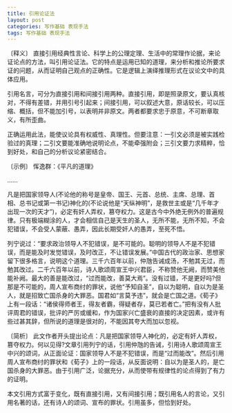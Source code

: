 ```yaml
---
title: 引用论证法
layout: post
categories: 写作基础 表现手法
tags: 写作基础 表现手法
---
```


〔释义〕 直接引用经典性言论、科学上的公理定理、生活中的常理作论据，来论证论点的方法，叫引用论证法。它的特点是运用已知的道理，来分析和推论所要求证的问题，从而证明自己观点的正确性。它是逻辑上演绎推理形式在议论文中的具体应用。

引用名言，可分为直接引用和间接引用两种。直接引用，即是照录原文，要认真核对，不得有差错，并用引号引起来；间接引用，可以叙述大意，原话较长，可以压缩、概括，但不能加引号，以表明并非原文。两者都要求忠于原意，不可断章取义，有所歪曲。

正确运用此法，能使议论具有权威性、真理性。但要注意：一引文必须是被实践检验过的真理；二引文要能准确地说明论点，不能牵强附会；三引文要力求精粹，恰到好处，和自己的分析议论紧密结合。

〔示例〕 恽逸群：《平凡的道理》

……

凡是把国家领导人(不论他的称号是皇帝、国王、元首、总统、主席、总理、首相、总书记或第一书记)神化的(不论说他是“天纵神明”，是救世主或是“几千年才出现一次的天才”)，必定有奸人弄权，篡夺权力。这是古今中外绝无例外的普遍规律。只有极端糊涂的人，才会相信自己是天生的圣人，无所不能，无所不知，不会犯错误，不会受人蒙蔽、愚弄，因此长期受奸人的愚弄，至死不悟。

列宁说过：“要求政治领导人不犯错误，是不可能的。聪明的领导人不是不犯错误，而是能及时发觉错误，及时改正，不让错误发展。”中国古代的政治家、思想家留下很多格言，说明这个道理。三千六百年以前，仲虺告诫成汤，不勉其无过，而勉其改过。二千六百年以前，诗人歌颂周宣王中兴君臣，不称赞他无阙，而赞美他能补阙。最大的善是能改过，“过而能改，善莫大焉”。没有过错，不是更好吗?但那是不可能的，周人宣布商纣的罪状，说他“予知自圣”，自以为聪明，自以为是圣人，就是招致亡国杀身的大罪恶。国君如“言莫予违”，就会是亡国之道。《荀子》上有一段话：“诸侯得师者王，得友者霸，得疑者存，莫已若者亡。”把有没有人批评周君的错误，批评的严厉或缓和，作为国家兴亡盛衰的直接的决定因素，或许有些过甚其辞，但所说的道理是很对的，不能因其夸大而加以忽视。

〔简析〕 此文作者开头提出论点：凡是把国家领导人神化的，必定有奸人弄权，篡夺权力。何以见得?文章引用列宁的话，引用仲虺的告诫，引用诗人歌颂周宣王中兴的颂词，从正面论证：国家领导人不是不犯错误，而是“过而能改”。然后引用周人宣布商纣的罪状和《荀子》上的一段话，从反面说明：自以为是圣人的，是亡国杀身的大罪恶。由于引用广泛，论据充分，从而使带有规律性的论点得到了有力的证明。

本文引用方式富于变化，既有直接引用，又有间接引用；既引用名人的言论，又引用名著的话，还有诗人的颂词、宣布的罪状。引用虽多，但恰到好处。 